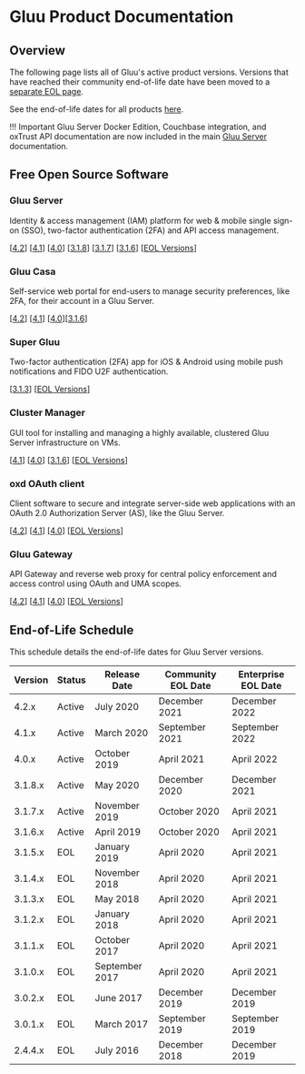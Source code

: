 # Gluu Product Documentation

## Overview

The following page lists all of Gluu's active product versions. Versions that have reached their community end-of-life date have been moved to a [separate EOL page](./eol.md).

See the end-of-life dates for all products [here](#end-of-life-schedule).

!!! Important
    Gluu Server Docker Edition, Couchbase integration, and oxTrust API documentation are now included in the main [Gluu Server](./ce/4.1) documentation.

## Free Open Source Software

### Gluu Server 
Identity & access management (IAM) platform for web & mobile single sign-on (SSO), two-factor authentication (2FA) and API access management. 

[[4.2](./gluu-server/4.2)] [[4.1](./gluu-server/4.1)] [[4.0](./gluu-server/4.0)] [[3.1.8](./gluu-server/3.1.8)] [[3.1.7](./gluu-server/3.1.7)] [[3.1.6](./gluu-server/3.1.6)] [[EOL Versions](./eol.md)]

### Gluu Casa
Self-service web portal for end-users to manage security preferences, like 2FA, for their account in a Gluu Server.  

[[4.2](./casa/4.2)] [[4.1](./casa/4.1)] [[4.0](./casa/4.0)][[3.1.6](./casa/3.1.6)]

### Super Gluu 
Two-factor authentication (2FA) app for iOS & Android using mobile push notifications and FIDO U2F authentication.

[[3.1.3](./supergluu/3.1.3)] [[EOL Versions](./eol.md)]

<!---
### Couchbase Integration
Assets and connectors to leverage Couchbase Enterprise Edition as the backend database for the Gluu Server.

[[4.0](./cb/4.0)]

### Admin Configuration APIs
REST API extension to manage configuration options available in the Gluu Server Admin GUI. 

[[4.1](./oxtrust-api/4.1)] [[4.0](./oxtrust-api/4.0)]
--->

### Cluster Manager 
GUI tool for installing and managing a highly available, clustered Gluu Server infrastructure on VMs.  

[[4.1](./cm/4.1)] [[4.0](./cm/4.0)] [[3.1.6](./cm/3.1.6)] [[EOL Versions](./eol.md)]

### oxd OAuth client
Client software to secure and integrate server-side web applications with an OAuth 2.0 Authorization Server (AS), like the Gluu Server.

[[4.2](./oxd/4.2)] [[4.1](./oxd/4.1)] [[4.0](./oxd/4.0)]  [[EOL Versions](./eol.md)]

### Gluu Gateway       
API Gateway and reverse web proxy for central policy enforcement and access control using OAuth and UMA scopes.

[[4.2](./gg/4.2)] [[4.1](./gg/4.1)] [[4.0](./gg/4.0)] [[EOL Versions](./eol.md)]

<!---
### Gluu Server Docker Edition (DE)

Docker assets and recipes for multi-node container deployments of the Gluu platform.
[[4.0](./de/4.0)] [[3.1.6](./de/3.1.6)] [[3.1.5](./de/3.1.5)] [[3.1.4](./de/3.1.4)]
--->

## End-of-Life Schedule

This schedule details the end-of-life dates for Gluu Server versions.

| Version | Status | Release Date | Community EOL Date | Enterprise EOL Date  |
| --- | --- | --- | --- | --- |
| 4.2.x | Active | July 2020 | December 2021 | December 2022 |
| 4.1.x | Active | March 2020 | September 2021 | September 2022 |
| 4.0.x | Active | October 2019 | April 2021 | April 2022 |
| 3.1.8.x | Active | May 2020 | December 2020 | December 2021 |
| 3.1.7.x | Active | November 2019 | October 2020 |  April 2021  |
| 3.1.6.x | Active | April 2019 | October 2020 |  April 2021  |
| 3.1.5.x | EOL | January 2019 | April 2020 |  April 2021  |
| 3.1.4.x | EOL | November 2018  | April 2020 |  April 2021  |
| 3.1.3.x | EOL | May 2018 | April 2020 | April 2021 | 
| 3.1.2.x | EOL | January 2018 | April 2020| April 2021 |
| 3.1.1.x | EOL | October 2017 | April 2020 | April 2021 |
| 3.1.0.x | EOL | September 2017 | April 2020 | April 2021 |
| 3.0.2.x | EOL | June 2017 | December 2019 | December 2019 |
| 3.0.1.x | EOL | March 2017 | September 2019 | September 2019 |
| 2.4.4.x | EOL | July 2016 | December 2018 | December 2019|

